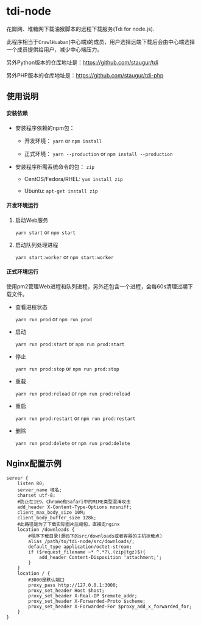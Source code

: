 # tdi-node
花瓣网、堆糖网下载油猴脚本的远程下载服务(Tdi for node.js).

此程序相当于`CrawlHuaban`(中心端)的成员，用户选择远端下载后会由中心端选择一个成员提供给用户，减少中心端压力。

另外Python版本的仓库地址是：https://github.com/staugur/tdi

另外PHP版本的仓库地址是：https://github.com/staugur/tdi-php

## 使用说明

#### 安装依赖

- 安装程序依赖的npm包：

    - 开发环境： `yarn` or `npm install`

    - 正式环境： `yarn --production` or `npm install --production`

- 安装程序所需系统命令的包： `zip`

    - CentOS/Fedora/RHEL: `yum install zip`

    - Ubuntu: `apt-get install zip`

#### 开发环境运行

1. 启动Web服务

    `yarn start` or `npm start`

2. 启动队列处理进程

    `yarn start:worker` or `npm start:worker`

#### 正式环境运行

使用pm2管理Web进程和队列进程，另外还包含一个进程，会每60s清理过期下载文件。

- 查看进程状态

    `yarn run prod` or `npm run prod`

- 启动

    `yarn run prod:start` or `npm run prod:start`

- 停止

    `yarn run prod:stop` or `npm run prod:stop`

- 重载

    `yarn run prod:reload` or `npm run prod:reload`

- 重启

    `yarn run prod:restart` or `npm run prod:restart`

- 删除

    `yarn run prod:delete` or `npm run prod:delete`

## Nginx配置示例

```
server {
    listen 80;
    server_name 域名;
    charset utf-8;
    #防止在IE9、Chrome和Safari中的MIME类型混淆攻击
    add_header X-Content-Type-Options nosniff;
    client_max_body_size 10M;
    client_body_buffer_size 128k;
    #此路径是为了下载实际图片压缩包，直接走nginx
    location /downloads {
        #程序下载目录(源码下的src/downloads或者容器的主机挂载点)
        alias /path/to/tdi-node/src/downloads/;
        default_type application/octet-stream;
        if ($request_filename ~* ^.*?\.(zip|tgz)$){
            add_header Content-Disposition 'attachment;';
        }
    }
    location / {
        #3000是默认端口
        proxy_pass http://127.0.0.1:3000;
        proxy_set_header Host $host;
        proxy_set_header X-Real-IP $remote_addr;
        proxy_set_header X-Forwarded-Proto $scheme;
        proxy_set_header X-Forwarded-For $proxy_add_x_forwarded_for;
    }
}
```
